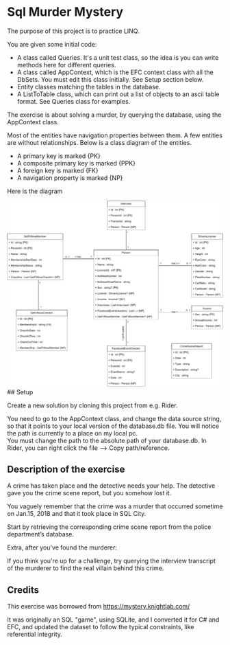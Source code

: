 # Sql Murder Mystery

The purpose of this project is to practice LINQ.

You are given some initial code:
* A class called Queries. It's a unit test class, so the idea is you can write methods here for different queries.
* A class called AppContext, which is the EFC context class with all the DbSets. You must edit this class initially. See Setup section below.
* Entity classes matching the tables in the database.
* A ListToTable class, which can print out a list of objects to an ascii table format. See Queries class for examples.

The exercise is about solving a murder, by querying the database, using the AppContext class.

Most of the entities have navigation properties between them. A few entities are without relationships. Below is a class diagram of the entities.
* A primary key is marked {PK}
* A composite primary key is marked {PPK}
* A foreign key is marked {FK}
* A navigation property is marked {NP}

Here is the diagram 

<img src="https://github.com/TroelsMortensen/SqlMurderMysteryEfc/blob/master/SqlMurderMystery/SqlMurderMysteryClassDiagram.png" alt="drawing" width="1000"/>
## Setup

Create a new solution by cloning this project from e.g. Rider.

You need to go to the AppContext class, and change the data source string, so that it points to your local version of the database.db file. You will notice the path is currently to a place on my local pc.\
You must change the path to the absolute path of your database.db. In Rider, you can right click the file --> Copy path/reference.

## Description of the exercise
A crime has taken place and the detective needs your help. The detective gave you the crime scene report, but you somehow lost it. 

You vaguely remember that the crime was a ​murder​ that occurred sometime on ​Jan.15, 2018​ and that it took place in ​SQL City​. 

Start by retrieving the corresponding crime scene report from the police department’s database.

Extra, after you've found the murderer: 

If you think you're up for a challenge, try querying the interview transcript of the murderer to find the real villain behind this crime. 

## Credits
This exercise was borrowed from https://mystery.knightlab.com/

It was originally an SQL "game", using SQLite, and I converted it for C# and EFC, and updated the dataset to follow the typical constraints, like referential integrity.
